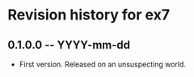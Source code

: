 # Revision history for ex7

## 0.1.0.0 -- YYYY-mm-dd

* First version. Released on an unsuspecting world.
